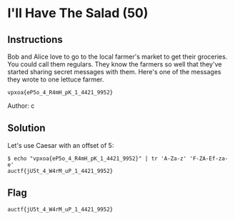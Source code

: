 # I'll Have The Salad (50)

## Instructions

Bob and Alice love to go to the local farmer's market to get their groceries. You could call them regulars. They know the farmers so well that they've started sharing secret messages with them. Here's one of the messages they wrote to one lettuce farmer.

`vpxoa{eP5o_4_R4mH_pK_1_4421_9952}`

Author: c

## Solution

Let's use Caesar with an offset of 5:

~~~
$ echo "vpxoa{eP5o_4_R4mH_pK_1_4421_9952}" | tr 'A-Za-z' 'F-ZA-Ef-za-e'
auctf{jU5t_4_W4rM_uP_1_4421_9952}
~~~

## Flag
~~~
auctf{jU5t_4_W4rM_uP_1_4421_9952}
~~~
